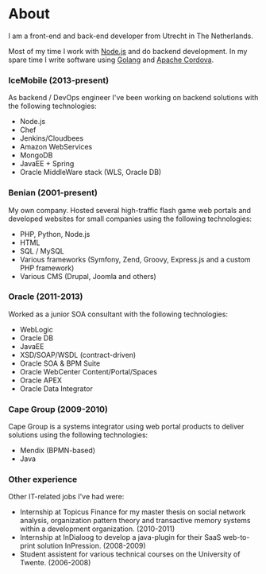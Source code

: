 # About
I am a front-end and back-end developer from Utrecht in The Netherlands.

Most of my time I work with [Node.js](http://nodejs.org/) and do backend development. In my spare time I write software using [Golang](http://golang.org/) and [Apache Cordova](http://cordova.apache.org/). 

### IceMobile (2013-present)
As backend / DevOps engineer I've been working on backend solutions with the following technologies:

- Node.js
- Chef
- Jenkins/Cloudbees
- Amazon WebServices
- MongoDB
- JavaEE + Spring
- Oracle MiddleWare stack (WLS, Oracle DB)

### Benian (2001-present)
My own company. Hosted several high-traffic flash game web portals and developed websites for small companies using the following technologies:

- PHP, Python, Node.js
- HTML
- SQL / MySQL
- Various frameworks (Symfony, Zend, Groovy, Express.js and a custom PHP framework)
- Various CMS (Drupal, Joomla and others)


### Oracle (2011-2013)
Worked as a junior SOA consultant with the following technologies:

- WebLogic
- Oracle DB
- JavaEE
- XSD/SOAP/WSDL (contract-driven)
- Oracle SOA & BPM Suite
- Oracle WebCenter Content/Portal/Spaces
- Oracle APEX
- Oracle Data Integrator

### Cape Group (2009-2010)
Cape Group is a systems integrator using web portal products to deliver solutions using the following technologies:

- Mendix (BPMN-based)
- Java

### Other experience
Other IT-related jobs I've had were:

- Internship at Topicus Finance for my master thesis on social network analysis, organization pattern theory and transactive memory systems within a development organization. (2010-2011)
- Internship at InDialoog to develop a java-plugin for their SaaS web-to-print solution InPression. (2008-2009)
- Student assistent for various technical courses on the University of Twente. (2006-2008)
